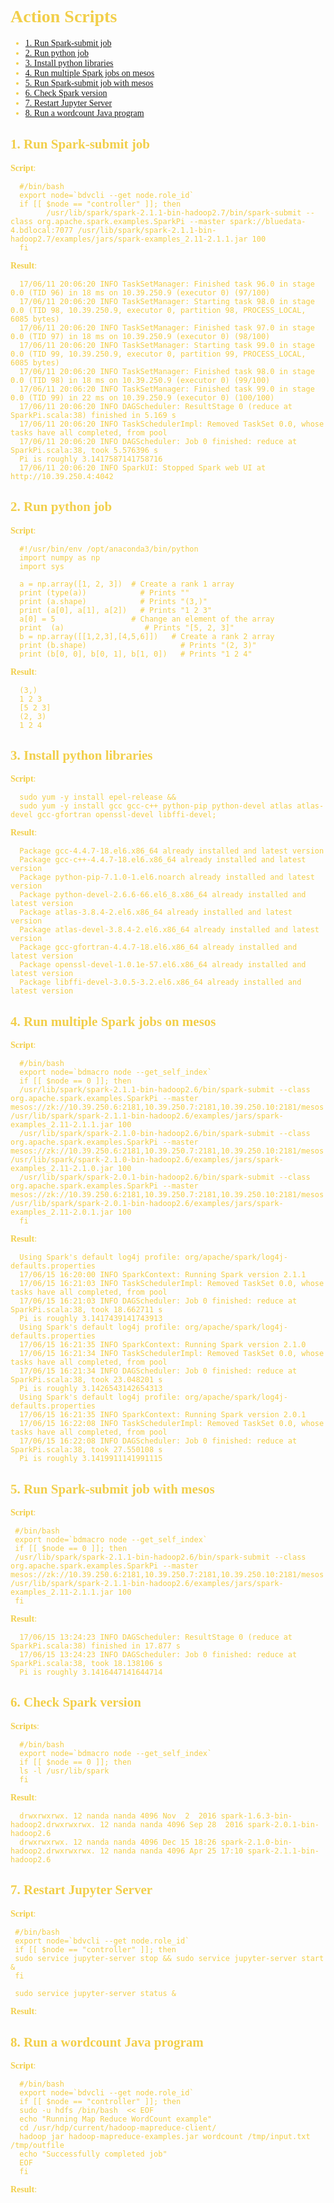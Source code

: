 <span style="color:#f2cf4a; font-family: 'Bookman Old Style';">

# Action Scripts

  - [1. Run Spark-submit job](#1-run-spark-submit-job)
  - [2. Run python job](#2-run-python-job)
  - [3. Install python libraries](#3-install-python-libraries)
  - [4. Run multiple Spark jobs on mesos](#4-run-multiple-spark-jobs-on-mesos)
  - [5. Run Spark-submit job with mesos](#5-run-spark-submit-job-with-mesos)
  - [6. Check Spark version](#6-check-spark-version)
  - [7. Restart Jupyter Server](#7-restart-jupyter-server)
  - [8. Run a wordcount Java program](#8-run-a-wordcount-java-program)



## 1. Run Spark-submit job


  __Script__:

      #/bin/bash
      export node=`bdvcli --get node.role_id`
      if [[ $node == "controller" ]]; then
            /usr/lib/spark/spark-2.1.1-bin-hadoop2.7/bin/spark-submit --class org.apache.spark.examples.SparkPi --master spark://bluedata-4.bdlocal:7077 /usr/lib/spark/spark-2.1.1-bin-hadoop2.7/examples/jars/spark-examples_2.11-2.1.1.jar 100
      fi


  __Result__:

      17/06/11 20:06:20 INFO TaskSetManager: Finished task 96.0 in stage 0.0 (TID 96) in 18 ms on 10.39.250.9 (executor 0) (97/100)
      17/06/11 20:06:20 INFO TaskSetManager: Starting task 98.0 in stage 0.0 (TID 98, 10.39.250.9, executor 0, partition 98, PROCESS_LOCAL, 6085 bytes)
      17/06/11 20:06:20 INFO TaskSetManager: Finished task 97.0 in stage 0.0 (TID 97) in 18 ms on 10.39.250.9 (executor 0) (98/100)
      17/06/11 20:06:20 INFO TaskSetManager: Starting task 99.0 in stage 0.0 (TID 99, 10.39.250.9, executor 0, partition 99, PROCESS_LOCAL, 6085 bytes)
      17/06/11 20:06:20 INFO TaskSetManager: Finished task 98.0 in stage 0.0 (TID 98) in 18 ms on 10.39.250.9 (executor 0) (99/100)
      17/06/11 20:06:20 INFO TaskSetManager: Finished task 99.0 in stage 0.0 (TID 99) in 22 ms on 10.39.250.9 (executor 0) (100/100)
      17/06/11 20:06:20 INFO DAGScheduler: ResultStage 0 (reduce at SparkPi.scala:38) finished in 5.169 s
      17/06/11 20:06:20 INFO TaskSchedulerImpl: Removed TaskSet 0.0, whose tasks have all completed, from pool 
      17/06/11 20:06:20 INFO DAGScheduler: Job 0 finished: reduce at SparkPi.scala:38, took 5.576396 s
      Pi is roughly 3.1417587141758716
      17/06/11 20:06:20 INFO SparkUI: Stopped Spark web UI at http://10.39.250.4:4042


## 2. Run python job


  __Script__:

      #!/usr/bin/env /opt/anaconda3/bin/python
      import numpy as np
      import sys
      
      a = np.array([1, 2, 3])  # Create a rank 1 array
      print (type(a))            # Prints ""
      print (a.shape)            # Prints "(3,)"
      print (a[0], a[1], a[2])   # Prints "1 2 3"
      a[0] = 5                 # Change an element of the array
      print  (a)                  # Prints "[5, 2, 3]"
      b = np.array([[1,2,3],[4,5,6]])   # Create a rank 2 array
      print (b.shape)                     # Prints "(2, 3)"
      print (b[0, 0], b[0, 1], b[1, 0])   # Prints "1 2 4"

  
  __Result__:


      (3,)
      1 2 3
      [5 2 3]
      (2, 3)
      1 2 4

 

## 3. Install python libraries


  __Script__:

      sudo yum -y install epel-release &&
      sudo yum -y install gcc gcc-c++ python-pip python-devel atlas atlas-devel gcc-gfortran openssl-devel libffi-devel;


  __Result__:

      
      Package gcc-4.4.7-18.el6.x86_64 already installed and latest version
      Package gcc-c++-4.4.7-18.el6.x86_64 already installed and latest version
      Package python-pip-7.1.0-1.el6.noarch already installed and latest version
      Package python-devel-2.6.6-66.el6_8.x86_64 already installed and latest version
      Package atlas-3.8.4-2.el6.x86_64 already installed and latest version
      Package atlas-devel-3.8.4-2.el6.x86_64 already installed and latest version
      Package gcc-gfortran-4.4.7-18.el6.x86_64 already installed and latest version
      Package openssl-devel-1.0.1e-57.el6.x86_64 already installed and latest version
      Package libffi-devel-3.0.5-3.2.el6.x86_64 already installed and latest version



## 4. Run multiple Spark jobs on mesos


  __Script__:

      #/bin/bash
      export node=`bdmacro node --get_self_index`
      if [[ $node == 0 ]]; then
      /usr/lib/spark/spark-2.1.1-bin-hadoop2.6/bin/spark-submit --class org.apache.spark.examples.SparkPi --master mesos://zk://10.39.250.6:2181,10.39.250.7:2181,10.39.250.10:2181/mesos /usr/lib/spark/spark-2.1.1-bin-hadoop2.6/examples/jars/spark-examples_2.11-2.1.1.jar 100
      /usr/lib/spark/spark-2.1.0-bin-hadoop2.6/bin/spark-submit --class org.apache.spark.examples.SparkPi --master mesos://zk://10.39.250.6:2181,10.39.250.7:2181,10.39.250.10:2181/mesos /usr/lib/spark/spark-2.1.0-bin-hadoop2.6/examples/jars/spark-examples_2.11-2.1.0.jar 100
      /usr/lib/spark/spark-2.0.1-bin-hadoop2.6/bin/spark-submit --class org.apache.spark.examples.SparkPi --master mesos://zk://10.39.250.6:2181,10.39.250.7:2181,10.39.250.10:2181/mesos /usr/lib/spark/spark-2.0.1-bin-hadoop2.6/examples/jars/spark-examples_2.11-2.0.1.jar 100
      fi

  __Result__:

      Using Spark's default log4j profile: org/apache/spark/log4j-defaults.properties
      17/06/15 16:20:00 INFO SparkContext: Running Spark version 2.1.1
      17/06/15 16:21:03 INFO TaskSchedulerImpl: Removed TaskSet 0.0, whose tasks have all completed, from pool 
      17/06/15 16:21:03 INFO DAGScheduler: Job 0 finished: reduce at SparkPi.scala:38, took 18.662711 s
      Pi is roughly 3.1417439141743913
      Using Spark's default log4j profile: org/apache/spark/log4j-defaults.properties
      17/06/15 16:21:35 INFO SparkContext: Running Spark version 2.1.0
      17/06/15 16:21:34 INFO TaskSchedulerImpl: Removed TaskSet 0.0, whose tasks have all completed, from pool 
      17/06/15 16:21:34 INFO DAGScheduler: Job 0 finished: reduce at SparkPi.scala:38, took 23.048201 s
      Pi is roughly 3.1426543142654313
      Using Spark's default log4j profile: org/apache/spark/log4j-defaults.properties
      17/06/15 16:21:35 INFO SparkContext: Running Spark version 2.0.1
      17/06/15 16:22:08 INFO TaskSchedulerImpl: Removed TaskSet 0.0, whose tasks have all completed, from pool 
      17/06/15 16:22:08 INFO DAGScheduler: Job 0 finished: reduce at SparkPi.scala:38, took 27.550108 s
      Pi is roughly 3.1419911141991115



## 5. Run Spark-submit job with mesos


  __Script__:

     #/bin/bash
     export node=`bdmacro node --get_self_index`
     if [[ $node == 0 ]]; then
     /usr/lib/spark/spark-2.1.1-bin-hadoop2.6/bin/spark-submit --class org.apache.spark.examples.SparkPi --master mesos://zk://10.39.250.6:2181,10.39.250.7:2181,10.39.250.10:2181/mesos /usr/lib/spark/spark-2.1.1-bin-hadoop2.6/examples/jars/spark-examples_2.11-2.1.1.jar 100
     fi

  __Result__:

      17/06/15 13:24:23 INFO DAGScheduler: ResultStage 0 (reduce at SparkPi.scala:38) finished in 17.877 s
      17/06/15 13:24:23 INFO DAGScheduler: Job 0 finished: reduce at SparkPi.scala:38, took 18.138106 s
      Pi is roughly 3.1416447141644714



## 6. Check Spark version


  __Scripts__:

      #/bin/bash
      export node=`bdmacro node --get_self_index`
      if [[ $node == 0 ]]; then
      ls -l /usr/lib/spark
      fi

  __Result__:

      drwxrwxrwx. 12 nanda nanda 4096 Nov  2  2016 spark-1.6.3-bin-hadoop2.drwxrwxrwx. 12 nanda nanda 4096 Sep 28  2016 spark-2.0.1-bin-hadoop2.6
      drwxrwxrwx. 12 nanda nanda 4096 Dec 15 18:26 spark-2.1.0-bin-hadoop2.drwxrwxrwx. 12 nanda nanda 4096 Apr 25 17:10 spark-2.1.1-bin-hadoop2.6


## 7. Restart Jupyter Server


  __Script__:

     #/bin/bash
     export node=`bdvcli --get node.role_id`
     if [[ $node == "controller" ]]; then
     sudo service jupyter-server stop && sudo service jupyter-server start &
     fi

     sudo service jupyter-server status &
  

  __Result__:

      


## 8. Run a wordcount Java program


  __Script__:

      #/bin/bash
      export node=`bdvcli --get node.role_id`
      if [[ $node == "controller" ]]; then
      sudo -u hdfs /bin/bash  << EOF
      echo "Running Map Reduce WordCount example"
      cd /usr/hdp/current/hadoop-mapreduce-client/
      hadoop jar hadoop-mapreduce-examples.jar wordcount /tmp/input.txt /tmp/outfile
      echo "Successfully completed job"
      EOF
      fi


  __Result__:

      

</span>
